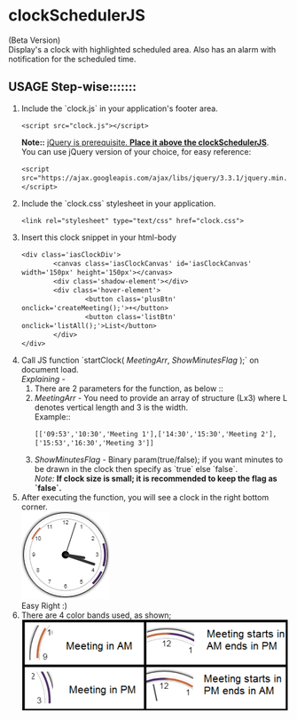 # clockSchedulerJS
(Beta Version)<br>
Display's a clock with highlighted scheduled area. Also has an alarm with notification for the scheduled time.

## USAGE Step-wise:::::::
<ol><li>Include the `clock.js` in your application's footer area. <br><pre><code>&#x3C;script src=&#x22;clock.js&#x22;&#x3E;&#x3C;/script&#x3E;</code></pre>
 <b>Note::</b> <u>jQuery is prerequisite. <b>Place it above the clockSchedulerJS</b></u>. <br> You can use jQuery version of your choice, for easy reference: <pre><code>&#x3C;script src=&#x22;https://ajax.googleapis.com/ajax/libs/jquery/3.3.1/jquery.min.js&#x22;&#x3E;&#x3C;/script&#x3E;</code></pre></li>
  <li>Include the `clock.css` stylesheet in your application. <br><pre><code>&#x3C;link rel=&#x22;stylesheet&#x22; type=&#x22;text/css&#x22; href=&#x22;clock.css&#x22;&#x3E;</code></pre></li>
 <li>Insert this clock snippet in your html-body<br>
 <pre><code>&#x3C;div class=&#x27;iasClockDiv&#x27;&#x3E;
&#x9;&#x3C;canvas class=&#x27;iasClockCanvas&#x27; id=&#x27;iasClockCanvas&#x27; width=&#x27;150px&#x27; height=&#x27;150px&#x27;&#x3E;&#x3C;/canvas&#x3E;
&#x9;&#x3C;div class=&#x27;shadow-element&#x27;&#x3E;&#x3C;/div&#x3E;
&#x9;&#x3C;div class=&#x27;hover-element&#x27;&#x3E;
&#x9;&#x9;&#x3C;button class=&#x27;plusBtn&#x27; onclick=&#x27;createMeeting();&#x27;&#x3E;+&#x3C;/button&#x3E;
&#x9;&#x9;&#x3C;button class=&#x27;listBtn&#x27; onclick=&#x27;listAll();&#x27;&#x3E;List&#x3C;/button&#x3E;
&#x9;&#x3C;/div&#x3E;
&#x3C;/div&#x3E;</code></pre></li>
  <li>Call JS function `startClock( <i>MeetingArr</i>, <i>ShowMinutesFlag</i> );` on document load.<br>
 <i>Explaining -</i><br>
   <ol><li>There are 2 parameters for the function, as below ::</li>
   <li><i>MeetingArr - </i> You need to provide an array of structure (Lx3) where L denotes vertical length and 3 is the width.<br> Example::<br>
    <pre><code>[[&#x27;09:53&#x27;,&#x27;10:30&#x27;,&#x27;Meeting 1&#x27;],[&#x27;14:30&#x27;,&#x27;15:30&#x27;,&#x27;Meeting 2&#x27;],[&#x27;15:53&#x27;,&#x27;16:30&#x27;,&#x27;Meeting 3&#x27;]]</code></pre>
   </li>
   <li><i>ShowMinutesFlag - </i> Binary param(true/false); if you want minutes to be drawn in the clock then specify as `true` else `false`.<br> <i>Note:</i> <b>If clock size is small; it is recommended to keep the flag as `false`.</b></li>
 </ol>
 </li>
 <li>
  After executing the function, you will see a clock in the right bottom corner. <br>
  <img src="clock.png"/>
  <br>Easy Right :)
 </li>
 <li>There are 4 color bands used, as shown;<br> <img src="meetings.png"></li>
</ol>
